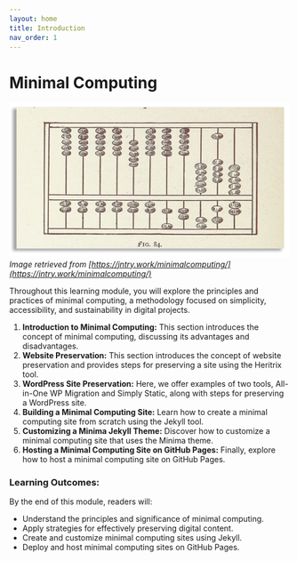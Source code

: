 ```yaml
---
layout: home
title: Introduction
nav_order: 1
---
```


# Minimal Computing
![minimal_computing_intro_image](assets/img/minimal_computing_intro_image.png) 
_Image retrieved from [https://jntry.work/minimalcomputing/](https://jntry.work/minimalcomputing/)_

Throughout this learning module, you will explore the principles and practices of minimal computing, a methodology focused on simplicity, accessibility, and sustainability in digital projects.

1. **Introduction to Minimal Computing:**
This section introduces the concept of minimal computing, discussing its advantages and disadvantages.
2. **Website Preservation:**
This section introduces the concept of website preservation and provides steps for preserving a site using the Heritrix tool.
3. **WordPress Site Preservation:**
Here, we offer examples of two tools, All-in-One WP Migration and Simply Static, along with steps for preserving a WordPress site.
4. **Building a Minimal Computing Site:**
Learn how to create a minimal computing site from scratch using the Jekyll tool.
5. **Customizing a Minima Jekyll Theme:**
Discover how to customize a minimal computing site that uses the Minima theme.
6. **Hosting a Minimal Computing Site on GitHub Pages:**
Finally, explore how to host a minimal computing site on GitHub Pages.

### Learning Outcomes:

By the end of this module, readers will:
- Understand the principles and significance of minimal computing.
- Apply strategies for effectively preserving digital content.
- Create and customize minimal computing sites using Jekyll.
- Deploy and host minimal computing sites on GitHub Pages.


